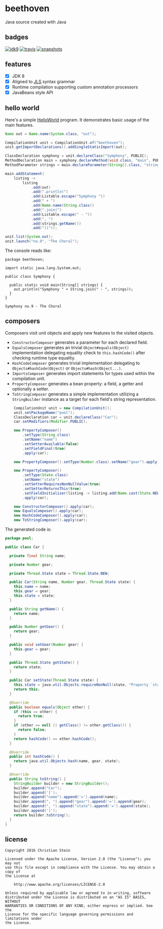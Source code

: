 # beethoven
Java source created with Java

## badges
[![jdk9](https://img.shields.io/badge/jdk-8-blue.svg)](https://shields.io)
[![travis](https://travis-ci.org/sormuras/beethoven.svg?branch=master)](https://travis-ci.org/sormuras/beethoven)
[![snapshots](https://img.shields.io/badge/sonatype-snapshots-green.svg)](https://oss.sonatype.org/content/repositories/snapshots/de/sormuras/beethoven/)

## features
 - [x] JDK 8
 - [x] Aligned to [JLS](https://docs.oracle.com/javase/specs/jls/se8/html/jls-19.html) syntax grammar
 - [x] Runtime compilation supporting custom annotation processors
 - [x] JavaBeans style API

## hello world
Here's a simple [HelloWorld](https://github.com/sormuras/beethoven/blob/master/src/test/java/readme/HelloWorld.java)
program. It demonstrates basic usage of the main features.
```java
Name out = Name.name(System.class, "out");

CompilationUnit unit = CompilationUnit.of("beethoven");
unit.getImportDeclarations().addSingleStaticImport(out);

ClassDeclaration symphony = unit.declareClass("Symphony", PUBLIC);
MethodDeclaration main = symphony.declareMethod(void.class, "main", PUBLIC, STATIC);
MethodParameter strings = main.declareParameter(String[].class, "strings");

main.addStatement(
    listing ->
        listing
            .add(out)
            .add(".println(")
            .add(Listable.escape("Symphony "))
            .add(" + ")
            .add(Name.name(String.class))
            .add(".join(")
            .add(Listable.escape(" - "))
            .add(", ")
            .add(strings.getName())
            .add("))"));

unit.list(System.out);
unit.launch("no.9", "The Choral");
```


The console reads like:
```text
package beethoven;

import static java.lang.System.out;

public class Symphony {

  public static void main(String[] strings) {
    out.println("Symphony " + String.join(" - ", strings));
  }
}

Symphony no.9 - The Choral
```

## composers

Composers visit unit objects and apply new features to the visited objects.

- `ConstructorComposer` generates a parameter for each declared field.
- `EqualsComposer` generates an trivial `Object#equals(Object)` implementation
delegating equality check to `this.hashCode()` after checking runtime type
equality.
- `HashCodeComposer` generates trivial implementation delegating to `Objects#hashCode(Object)`
or `Objects#hash(Object...)`.
- `ImportsComposer` generates import statements for types used within the
compilation unit.
- `PropertyComposer` generates a bean property: a field, a getter and optionally
a setter.
- `ToStringComposer` generates a simple implementation utilizing a `StringBuilder`
instance as a target for each field's string representation.

```java
    CompilationUnit unit = new CompilationUnit();
    unit.setPackageName("pool");
    ClassDeclaration car = unit.declareClass("Car");
    car.setModifiers(Modifier.PUBLIC);

    new PropertyComposer()
        .setType(String.class)
        .setName("name")
        .setSetterAvailable(false)
        .setFieldFinal(true)
        .apply(car);

    new PropertyComposer().setType(Number.class).setName("gear").apply(car);

    new PropertyComposer()
        .setType(State.class)
        .setName("state")
        .setSetterRequiresNonNullValue(true)
        .setSetterReturnsThis(true)
        .setFieldInitializer(listing -> listing.add(Name.cast(State.NEW)))
        .apply(car);

    new ConstructorComposer().apply(car);
    new EqualsComposer().apply(car);
    new HashCodeComposer().apply(car);
    new ToStringComposer().apply(car);
```

The generated code is:
```java
package pool;

public class Car {

  private final String name;

  private Number gear;

  private Thread.State state = Thread.State.NEW;

  public Car(String name, Number gear, Thread.State state) {
    this.name = name;
    this.gear = gear;
    this.state = state;
  }

  public String getName() {
    return name;
  }

  public Number getGear() {
    return gear;
  }

  public void setGear(Number gear) {
    this.gear = gear;
  }

  public Thread.State getState() {
    return state;
  }

  public Car setState(Thread.State state) {
    this.state = java.util.Objects.requireNonNull(state, "Property `state` requires non `null` values!");
    return this;
  }

  @Override
  public boolean equals(Object other) {
    if (this == other) {
      return true;
    }
    if (other == null || getClass() != other.getClass()) {
      return false;
    }
    return hashCode() == other.hashCode();
  }

  @Override
  public int hashCode() {
    return java.util.Objects.hash(name, gear, state);
  }

  @Override
  public String toString() {
    StringBuilder builder = new StringBuilder();
    builder.append("Car");
    builder.append('[');
    builder.append("name").append('=').append(name);
    builder.append(", ").append("gear").append('=').append(gear);
    builder.append(", ").append("state").append('=').append(state);
    builder.append(']');
    return builder.toString();
  }
}
```

## license
```text
Copyright 2016 Christian Stein

Licensed under the Apache License, Version 2.0 (the "License"); you may not
use this file except in compliance with the License. You may obtain a copy of
the License at

    http://www.apache.org/licenses/LICENSE-2.0

Unless required by applicable law or agreed to in writing, software
distributed under the License is distributed on an "AS IS" BASIS, WITHOUT
WARRANTIES OR CONDITIONS OF ANY KIND, either express or implied. See the
License for the specific language governing permissions and limitations under
the License.
```

